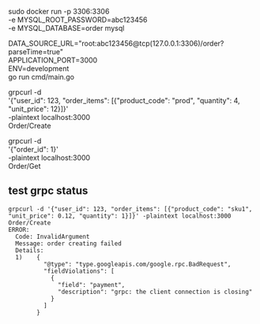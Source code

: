 sudo docker run -p 3306:3306	\
	-e MYSQL_ROOT_PASSWORD=abc123456 \
	-e MYSQL_DATABASE=order mysql

DATA_SOURCE_URL="root:abc123456@tcp(127.0.0.1:3306)/order?parseTime=true" \
APPLICATION_PORT=3000 \
ENV=development \
go run cmd/main.go

grpcurl -d \
'{"user_id": 123, "order_items": [{"product_code": "prod", "quantity": 4, "unit_price": 12}]}' \
-plaintext localhost:3000 \
Order/Create

grpcurl -d \
'{"order_id": 1}' \
-plaintext localhost:3000 \
Order/Get


## test grpc status
```
grpcurl -d '{"user_id": 123, "order_items": [{"product_code": "sku1", "unit_price": 0.12, "quantity": 1}]}' -plaintext localhost:3000 Order/Create
ERROR:
  Code: InvalidArgument
  Message: order creating failed
  Details:
  1)    {
          "@type": "type.googleapis.com/google.rpc.BadRequest",
          "fieldViolations": [
            {
              "field": "payment",
              "description": "grpc: the client connection is closing"
            }
          ]
        }
```